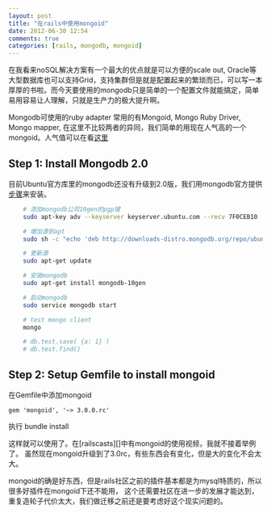 ```yaml
---
layout: post
title: "在rails中使用mongoid"
date: 2012-06-30 12:54
comments: true
categories: [rails, mongodb, mongoid]
---
```


在我看来noSQL解决方案有一个最大的优点就是可以方便的scale out, Oracle等大型数据库也可以支持Grid，支持集群但是就是配置起来的繁琐而已，可以写一本厚厚的书啦。而今天要使用的mongodb只是简单的一个配置文件就能搞定，简单易用容易让人理解，只就是生产力的极大提升啊。

<!-- more -->

Mongodb可使用的ruby adapter 常用的有Mongoid, Mongo Ruby Driver, Mongo mapper, 在这里不比较两者的异同，我们简单的用现在人气高的一个mongoid。人气值可以在看[这里][1]

## Step 1: Install Mongodb 2.0

目前Ubuntu官方库里的mongodb还没有升级到2.0版，我们用mongodb官方提供[步骤][2]来安装。

```sh
    # 添加mongodb公司10gen的pgp键
    sudo apt-key adv --keyserver keyserver.ubuntu.com --recv 7F0CEB10

    # 增加源到apt
    sudo sh -c "echo 'deb http://downloads-distro.mongodb.org/repo/ubuntu-upstart dist 10gen' > /etc/apt/sources.list.d/10gen.list"

    # 更新源
    sudo apt-get update

    # 安装mongodb
    sudo apt-get install mongodb-10gen

    # 启动mongodb
    sudo service mongodb start

    # test mongo client
    mongo

    # db.test.save( {a: 1} )
    # db.test.find()
```

## Step 2: Setup Gemfile to install mongoid

在Gemfile中添加mongoid

    gem 'mongoid', '~> 3.0.0.rc'

执行
    bundle install

这样就可以使用了。在[railscasts][]中有mongoid的使用视频，我就不接着举例了。
虽然现在mongoid升级到了3.0rc，有些东西会有变化，但是大的变化不会太大。

mongoid的确是好东西，但是rails社区之前的插件基本都是为mysql特质的，所以很多好插件在mongoid下还不能用，
这个还需要社区在进一步的发展才能达到，重复造轮子代价太大，我们做迁移之前还是要考虑好这个现实问题的。


[1]: https://www.ruby-toolbox.com/categories/mongodb_clients
[2]: http://docs.mongodb.org/manual/tutorial/install-mongodb-on-debian-or-ubuntu-linux/
